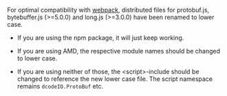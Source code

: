 For optimal compatibility with [webpack](https://github.com/webpack/webpack), distributed files for protobuf.js, bytebuffer.js (&gt;=5.0.0) and long.js (&gt;=3.0.0) have been renamed to lower case.

* If you are using the npm package, it will just keep working.

* If you are using AMD, the respective module names should be changed to lower case.

* If you are using neither of those, the &lt;script&gt;-include should be changed to reference the new lower case file. The script namespace remains `dcodeIO.ProtoBuf` etc.